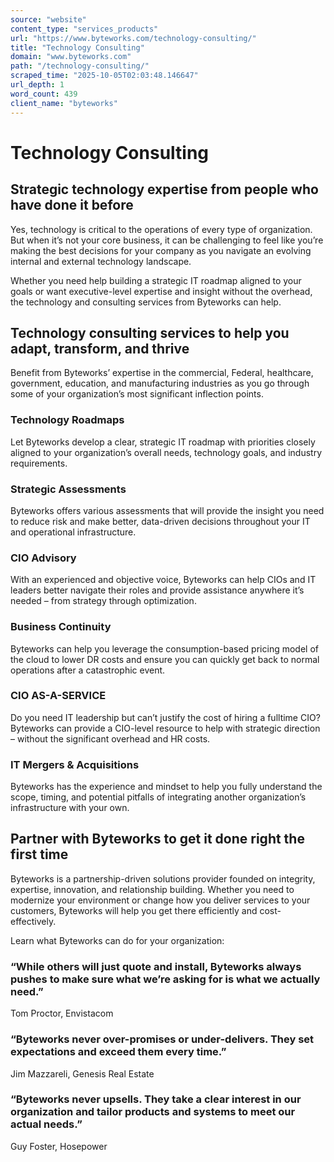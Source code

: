 ```yaml
---
source: "website"
content_type: "services_products"
url: "https://www.byteworks.com/technology-consulting/"
title: "Technology Consulting"
domain: "www.byteworks.com"
path: "/technology-consulting/"
scraped_time: "2025-10-05T02:03:48.146647"
url_depth: 1
word_count: 439
client_name: "byteworks"
---
```


# Technology Consulting

## Strategic technology expertise from people who have done it before

Yes, technology is critical to the operations of every type of organization. But when it’s not your core business, it can be challenging to feel like you’re making the best decisions for your company as you navigate an evolving internal and external technology landscape.

Whether you need help building a strategic IT roadmap aligned to your goals or want executive-level expertise and insight without the overhead, the technology and consulting services from Byteworks can help.

## Technology consulting services to help you adapt, transform, and thrive

Benefit from Byteworks’ expertise in the commercial, Federal, healthcare, government, education, and manufacturing industries as you go through some of your organization’s most significant inflection points.

### Technology Roadmaps

Let Byteworks develop a clear, strategic IT roadmap with priorities closely aligned to your organization’s overall needs, technology goals, and industry requirements.

### Strategic Assessments

Byteworks offers various assessments that will provide the insight you need to reduce risk and make better, data-driven decisions throughout your IT and operational infrastructure.

### CIO Advisory

With an experienced and objective voice, Byteworks can help CIOs and IT leaders better navigate their roles and provide assistance anywhere it’s needed – from strategy through optimization.

### Business Continuity

Byteworks can help you leverage the consumption-based pricing model of the cloud to lower DR costs and ensure you can quickly get back to normal operations after a catastrophic event.

### CIO AS-A-SERVICE

Do you need IT leadership but can’t justify the cost of hiring a fulltime CIO? Byteworks can provide a CIO-level resource to help with strategic direction – without the significant overhead and HR costs.

### IT Mergers & Acquisitions

Byteworks has the experience and mindset to help you fully understand the scope, timing, and potential pitfalls of integrating another organization’s infrastructure with your own.

## Partner with Byteworks to get it done right the first time

Byteworks is a partnership-driven solutions provider founded on integrity, expertise, innovation, and relationship building. Whether you need to modernize your environment or change how you deliver services to your customers, Byteworks will help you get there efficiently and cost-effectively.

Learn what Byteworks can do for your organization:

### “While others will just quote and install, Byteworks always pushes to make sure what we’re asking for is what we actually need.”

Tom Proctor, Envistacom

### “Byteworks never over-promises or under-delivers. They set expectations and exceed them every time.”

Jim Mazzareli, Genesis Real Estate

### “Byteworks never upsells. They take a clear interest in our organization and tailor products and systems to meet our actual needs.”

Guy Foster, Hosepower